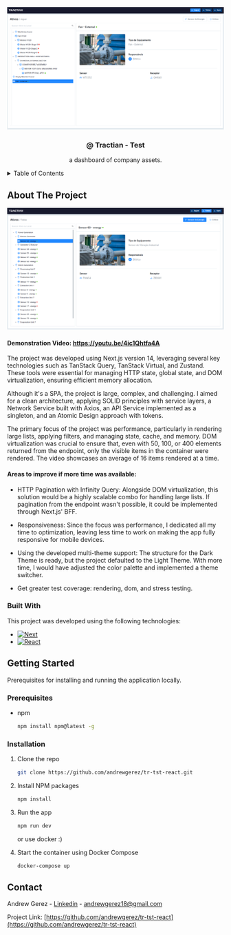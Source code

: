 <div align="center">
  <a href="">
    <img src="app/assets/readme/example.png" alt="Example">
  </a>

  <h3 align="center">@ Tractian - Test</h3>

  <p align="center">
    a dashboard of company assets.
  </p>
</div>

<details>
  <summary>Table of Contents</summary>
  <ol>
    <li>
      <a href="#about-the-project">About The Project</a>
      <ul>
        <li><a href="#built-with">Built With</a></li>
      </ul>
    </li>
    <li>
      <a href="#getting-started">Getting Started</a>
      <ul>
        <li><a href="#prerequisites">Prerequisites</a></li>
        <li><a href="#installation">Installation</a></li>
      </ul>
    </li>
  </ol>
</details>


## About The Project

[![TS-TST-REACT - Environment][product-screenshot]]()

#### Demonstration Video: https://youtu.be/4ic1Qhtfa4A

The project was developed using Next.js version 14, leveraging several key technologies such as TanStack Query, TanStack Virtual, and Zustand. These tools were essential for managing HTTP state, global state, and DOM virtualization, ensuring efficient memory allocation.

Although it's a SPA, the project is large, complex, and challenging. I aimed for a clean architecture, applying SOLID principles with service layers, a Network Service built with Axios, an API Service implemented as a singleton, and an Atomic Design approach with tokens.

The primary focus of the project was performance, particularly in rendering large lists, applying filters, and managing state, cache, and memory. DOM virtualization was crucial to ensure that, even with 50, 100, or 400 elements returned from the endpoint, only the visible items in the container were rendered. The video showcases an average of 16 items rendered at a time.

#### Areas to improve if more time was available:

* HTTP Pagination with Infinity Query: Alongside DOM virtualization, this solution would be a highly scalable combo for handling large lists. If pagination from the endpoint wasn't possible, it could be implemented through Next.js' BFF.

* Responsiveness: Since the focus was performance, I dedicated all my time to optimization, leaving less time to work on making the app fully responsive for mobile devices.

* Using the developed multi-theme support: The structure for the Dark Theme is ready, but the project defaulted to the Light Theme. With more time, I would have adjusted the color palette and implemented a theme switcher.

* Get greater test coverage: rendering, dom, and stress testing.

### Built With

This project was developed using the following technologies:

* [![Next][Next.js]][Next-url]
* [![React][React.js]][React-url]



## Getting Started

Prerequisites for installing and running the application locally.

### Prerequisites

* npm
  ```sh
  npm install npm@latest -g
  ```

### Installation

1. Clone the repo
   ```sh
   git clone https://github.com/andrewgerez/tr-tst-react.git
   ```
2. Install NPM packages
   ```sh
   npm install
   ```
3. Run the app
   ```sh
   npm run dev
   ```


   or use docker :)
   

4. Start the container using Docker Compose
   ```sh
   docker-compose up
   ```

## Contact

Andrew Gerez - [Linkedin](https://www.linkedin.com/in/andrewgerez/) - andrewgerez18@gmail.com

Project Link: [https://github.com/andrewgerez/tr-tst-react](https://github.com/andrewgerez/tr-tst-react)


[product-screenshot]: app/assets/readme/example2.png
[Next.js]: https://img.shields.io/badge/next.js-000000?style=for-the-badge&logo=nextdotjs&logoColor=white
[Next-url]: https://nextjs.org/
[React.js]: https://img.shields.io/badge/React-20232A?style=for-the-badge&logo=react&logoColor=61DAFB
[React-url]: https://reactjs.org/
[Vue.js]: https://img.shields.io/badge/Vue.js-35495E?style=for-the-badge&logo=vuedotjs&logoColor=4FC08D
[Vue-url]: https://vuejs.org/
[Angular.io]: https://img.shields.io/badge/Angular-DD0031?style=for-the-badge&logo=angular&logoColor=white
[Angular-url]: https://angular.io/
[Svelte.dev]: https://img.shields.io/badge/Svelte-4A4A55?style=for-the-badge&logo=svelte&logoColor=FF3E00
[Svelte-url]: https://svelte.dev/
[Laravel.com]: https://img.shields.io/badge/Laravel-FF2D20?style=for-the-badge&logo=laravel&logoColor=white
[Laravel-url]: https://laravel.com
[Bootstrap.com]: https://img.shields.io/badge/Bootstrap-563D7C?style=for-the-badge&logo=bootstrap&logoColor=white
[Bootstrap-url]: https://getbootstrap.com
[JQuery.com]: https://img.shields.io/badge/jQuery-0769AD?style=for-the-badge&logo=jquery&logoColor=white
[JQuery-url]: https://jquery.com 

